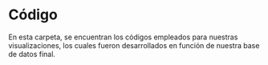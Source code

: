 # Código

En esta carpeta, se encuentran los códigos empleados para nuestras visualizaciones, los cuales fueron desarrollados en función de nuestra base de datos final.

